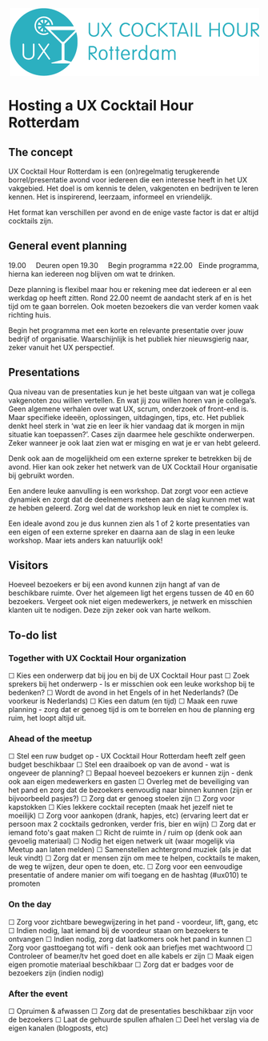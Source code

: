 <p align="center"><img src="/identity/ux_cocktail_hour_logo_text_v02.png" width=499 height=136 alt="UX Cocktail Hour Rotterdam logo"></p>

# Hosting a UX Cocktail Hour Rotterdam

## The concept
UX Cocktail Hour Rotterdam is een (on)regelmatig terugkerende borrel/presentatie avond voor iedereen die een interesse heeft in het UX vakgebied. Het doel is om kennis te delen, vakgenoten en bedrijven te leren kennen. Het is inspirerend, leerzaam, informeel en vriendelijk.

Het format kan verschillen per avond en de enige vaste factor is dat er altijd cocktails zijn.

## General event planning
19.00         Deuren open
19.30         Begin programma
±22.00     Einde programma, hierna kan iedereen nog blijven om wat te drinken.

Deze planning is flexibel maar hou er rekening mee dat iedereen er al een werkdag op heeft zitten. Rond 22.00 neemt de aandacht sterk af en is het tijd om te gaan borrelen. Ook moeten bezoekers die van verder komen vaak richting huis.

Begin het programma met een korte en relevante presentatie over jouw bedrijf of organisatie. Waarschijnlijk is het publiek hier nieuwsgierig naar, zeker vanuit het UX perspectief.

## Presentations
Qua niveau van de presentaties kun je het beste uitgaan van wat je collega vakgenoten zou willen vertellen. En wat jij zou willen horen van je collega’s. Geen algemene verhalen over wat UX, scrum, onderzoek of front-end is. Maar specifieke ideeën, oplossingen, uitdagingen, tips, etc.
Het publiek denkt heel sterk in ‘wat zie en leer ik hier vandaag dat ik morgen in mijn situatie kan toepassen?’. Cases zijn daarmee hele geschikte onderwerpen. Zeker wanneer je ook laat zien wat er misging en wat je er van hebt geleerd.

Denk ook aan de mogelijkheid om een externe spreker te betrekken bij de avond. Hier kan ook zeker het netwerk van de UX Cocktail Hour organisatie bij gebruikt worden.

Een andere leuke aanvulling is een workshop. Dat zorgt voor een actieve dynamiek en zorgt dat de deelnemers meteen aan de slag kunnen met wat ze hebben geleerd. Zorg wel dat de workshop leuk en niet te complex is.

Een ideale avond zou je dus kunnen zien als 1 of 2 korte presentaties van een eigen of een externe spreker en daarna aan de slag in een leuke workshop. Maar iets anders kan natuurlijk ook!

## Visitors
Hoeveel bezoekers er bij een avond kunnen zijn hangt af van de beschikbare ruimte. Over het algemeen ligt het ergens tussen de 40 en 60 bezoekers. Vergeet ook niet eigen medewerkers, je netwerk en misschien klanten uit te nodigen. Deze zijn zeker ook van harte welkom.

## To-do list

### Together with UX Cocktail Hour organization
☐    Kies een onderwerp dat bij jou en bij de UX Cocktail Hour past
☐    Zoek sprekers bij het onderwerp - Is er misschien ook een leuke workshop bij te bedenken?
☐    Wordt de avond in het Engels of in het Nederlands? (De voorkeur is Nederlands)
☐    Kies een datum (en tijd)
☐    Maak een ruwe planning - zorg dat er genoeg tijd is om te borrelen en hou de planning erg ruim, het loopt altijd uit.

### Ahead of the meetup
☐    Stel een ruw budget op - UX Cocktail Hour Rotterdam heeft zelf geen budget beschikbaar
☐    Stel een draaiboek op van de avond - wat is ongeveer de planning?
☐    Bepaal hoeveel bezoekers er kunnen zijn - denk ook aan eigen medewerkers en gasten
☐    Overleg met de beveiliging van het pand en zorg dat de bezoekers eenvoudig naar binnen kunnen (zijn er bijvoorbeeld pasjes?)
☐    Zorg dat er genoeg stoelen zijn
☐    Zorg voor kapstokken
☐    Kies lekkere cocktail recepten (maak het jezelf niet te moeilijk)
☐    Zorg voor aankopen (drank, hapjes, etc) (ervaring leert dat er persoon max 2 cocktails gedronken, verder fris, bier en wijn)
☐    Zorg dat er iemand foto's gaat maken
☐    Richt de ruimte in / ruim op (denk ook aan gevoelig materiaal)
☐    Nodig het eigen netwerk uit (waar mogelijk via Meetup aan laten melden)
☐    Samenstellen achtergrond muziek (als je dat leuk vindt)
☐    Zorg dat er mensen zijn om mee te helpen, cocktails te maken, de weg te wijzen, deur open te doen, etc.
☐    Zorg voor een eenvoudige presentatie of andere manier om wifi toegang en de hashtag (#ux010) te promoten

### On the day
☐    Zorg voor zichtbare bewegwijzering in het pand - voordeur, lift, gang, etc
☐    Indien nodig, laat iemand bij de voordeur staan om bezoekers te ontvangen
☐    Indien nodig, zorg dat laatkomers ook het pand in kunnen
☐    Zorg voor gasttoegang tot wifi - denk ook aan briefjes met wachtwoord
☐    Controleer of beamer/tv het goed doet en alle kabels er zijn
☐    Maak eigen eigen promotie materiaal beschikbaar
☐    Zorg dat er badges voor de bezoekers zijn (indien nodig)

### After the event
☐    Opruimen & afwassen
☐    Zorg dat de presentaties beschikbaar zijn voor de bezoekers
☐    Laat de gehuurde spullen afhalen
☐    Deel het verslag via de eigen kanalen (blogposts, etc)
